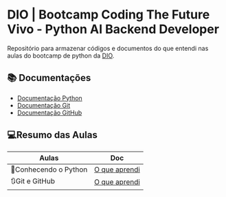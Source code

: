 # DIO | Bootcamp Coding The Future Vivo - Python AI Backend Developer

Repositório para armazenar códigos e documentos do que entendi nas aulas do bootcamp de python da [DIO](https://web.dio.me/track/coding-future-vivo-python-ai-backend-developer).

## 📚 Documentações
- [Documentação Python](https://wiki.python.org.br/DocumentacaoPython)
- [Documentação Git](https://git-scm.com/doc)
- [Documentação GitHub](https://docs.github.com/)

## 💻Resumo das Aulas

| Aulas | Doc |
|-------|-----|
| 🐍Conhecendo o Python | [O que aprendi](https://github.com/Gabriel-Sena/bootcamp-python/tree/main/docs/Conhecendo-Python) |
| 🔃Git e GitHub | [O que aprendi](https://github.com/Gabriel-Sena/bootcamp-python/tree/main/docs/Git-GitHub) |
